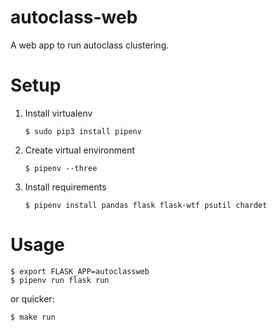 # autoclass-web

A web app to run autoclass clustering.

# Setup

1. Install virtualenv

    ```
    $ sudo pip3 install pipenv
    ```

2. Create virtual environment

    ```
    $ pipenv --three
    ```

3. Install requirements

    ```
    $ pipenv install pandas flask flask-wtf psutil chardet
    ```

# Usage

```
$ export FLASK_APP=autoclassweb
$ pipenv run flask run
```

or quicker:

```
$ make run
```
